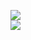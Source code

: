 [![](https://img.shields.io/badge/Made%20With-Github%20Spray-lightgrey.svg?style=for-the-badge&logo=github)](https://github.com/Annihil/github-spray#32223)  
[![](https://i.imgur.com/2DrTn0Z.gif)](https://github.com/Annihil/github-spray)